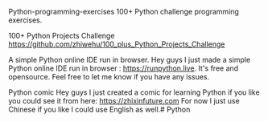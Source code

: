 Python-programming-exercises
100+ Python challenge programming exercises.

100+ Python Projects Challenge
https://github.com/zhiwehu/100_plus_Python_Projects_Challenge

A simple Python online IDE run in browser.
Hey guys I just made a simple Python online IDE run in browser : https://runpython.live. It's free and opensource. Feel free to let me know if you have any issues.

Python comic
Hey guys I just created a comic for learning Python if you like you could see it from here: https://zhixinfuture.com For now I just use Chinese if you like I could use English as well.# Python
